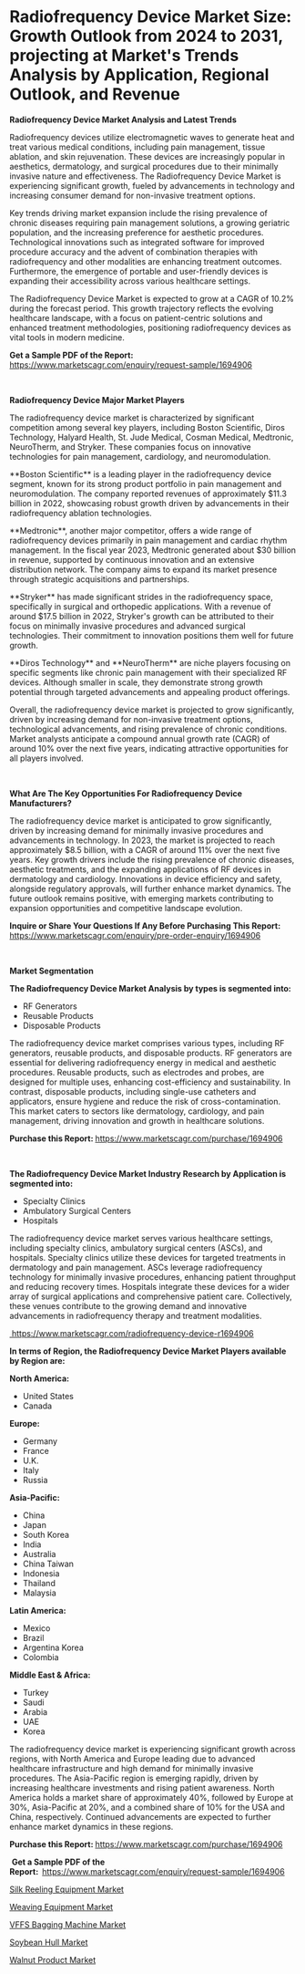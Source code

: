 <p><h1>Radiofrequency Device Market Size: Growth Outlook from 2024 to 2031, projecting at Market's Trends Analysis by Application, Regional Outlook, and Revenue</h1></p><p><strong>Radiofrequency Device Market Analysis and Latest Trends</strong></p>
<p><p>Radiofrequency devices utilize electromagnetic waves to generate heat and treat various medical conditions, including pain management, tissue ablation, and skin rejuvenation. These devices are increasingly popular in aesthetics, dermatology, and surgical procedures due to their minimally invasive nature and effectiveness. The Radiofrequency Device Market is experiencing significant growth, fueled by advancements in technology and increasing consumer demand for non-invasive treatment options.</p><p>Key trends driving market expansion include the rising prevalence of chronic diseases requiring pain management solutions, a growing geriatric population, and the increasing preference for aesthetic procedures. Technological innovations such as integrated software for improved procedure accuracy and the advent of combination therapies with radiofrequency and other modalities are enhancing treatment outcomes. Furthermore, the emergence of portable and user-friendly devices is expanding their accessibility across various healthcare settings.</p><p>The Radiofrequency Device Market is expected to grow at a CAGR of 10.2% during the forecast period. This growth trajectory reflects the evolving healthcare landscape, with a focus on patient-centric solutions and enhanced treatment methodologies, positioning radiofrequency devices as vital tools in modern medicine.</p></p>
<p><strong>Get a Sample PDF of the Report:&nbsp;</strong> <a href="https://www.marketscagr.com/enquiry/request-sample/1694906?utm_campaign=1836&utm_medium=2&utm_source=Github&utm_content=ia&utm_term=17122024&utm_id=radiofrequency-device">https://www.marketscagr.com/enquiry/request-sample/1694906</a></p>
<p>&nbsp;</p>
<p><strong>Radiofrequency Device Major Market Players</strong></p>
<p><p>The radiofrequency device market is characterized by significant competition among several key players, including Boston Scientific, Diros Technology, Halyard Health, St. Jude Medical, Cosman Medical, Medtronic, NeuroTherm, and Stryker. These companies focus on innovative technologies for pain management, cardiology, and neuromodulation.</p><p>**Boston Scientific** is a leading player in the radiofrequency device segment, known for its strong product portfolio in pain management and neuromodulation. The company reported revenues of approximately $11.3 billion in 2022, showcasing robust growth driven by advancements in their radiofrequency ablation technologies.</p><p>**Medtronic**, another major competitor, offers a wide range of radiofrequency devices primarily in pain management and cardiac rhythm management. In the fiscal year 2023, Medtronic generated about $30 billion in revenue, supported by continuous innovation and an extensive distribution network. The company aims to expand its market presence through strategic acquisitions and partnerships.</p><p>**Stryker** has made significant strides in the radiofrequency space, specifically in surgical and orthopedic applications. With a revenue of around $17.5 billion in 2022, Stryker's growth can be attributed to their focus on minimally invasive procedures and advanced surgical technologies. Their commitment to innovation positions them well for future growth.</p><p>**Diros Technology** and **NeuroTherm** are niche players focusing on specific segments like chronic pain management with their specialized RF devices. Although smaller in scale, they demonstrate strong growth potential through targeted advancements and appealing product offerings.</p><p>Overall, the radiofrequency device market is projected to grow significantly, driven by increasing demand for non-invasive treatment options, technological advancements, and rising prevalence of chronic conditions. Market analysts anticipate a compound annual growth rate (CAGR) of around 10% over the next five years, indicating attractive opportunities for all players involved.</p></p>
<p>&nbsp;</p>
<p><strong>What Are The Key Opportunities For Radiofrequency Device Manufacturers?</strong></p>
<p><p>The radiofrequency device market is anticipated to grow significantly, driven by increasing demand for minimally invasive procedures and advancements in technology. In 2023, the market is projected to reach approximately $8.5 billion, with a CAGR of around 11% over the next five years. Key growth drivers include the rising prevalence of chronic diseases, aesthetic treatments, and the expanding applications of RF devices in dermatology and cardiology. Innovations in device efficiency and safety, alongside regulatory approvals, will further enhance market dynamics. The future outlook remains positive, with emerging markets contributing to expansion opportunities and competitive landscape evolution.</p></p>
<p><strong>Inquire or Share Your Questions If Any Before Purchasing This Report:</strong> <a href="https://www.marketscagr.com/enquiry/pre-order-enquiry/1694906?utm_campaign=1836&utm_medium=2&utm_source=Github&utm_content=ia&utm_term=17122024&utm_id=radiofrequency-device">https://www.marketscagr.com/enquiry/pre-order-enquiry/1694906</a></p>
<p>&nbsp;</p>
<p><strong>Market Segmentation</strong></p>
<p><strong>The Radiofrequency Device Market Analysis by types is segmented into:</strong></p>
<p><ul><li>RF Generators</li><li>Reusable Products</li><li>Disposable Products</li></ul></p>
<p><p>The radiofrequency device market comprises various types, including RF generators, reusable products, and disposable products. RF generators are essential for delivering radiofrequency energy in medical and aesthetic procedures. Reusable products, such as electrodes and probes, are designed for multiple uses, enhancing cost-efficiency and sustainability. In contrast, disposable products, including single-use catheters and applicators, ensure hygiene and reduce the risk of cross-contamination. This market caters to sectors like dermatology, cardiology, and pain management, driving innovation and growth in healthcare solutions.</p></p>
<p><strong>Purchase this Report:&nbsp;</strong><a href="https://www.marketscagr.com/purchase/1694906?utm_campaign=1836&utm_medium=2&utm_source=Github&utm_content=ia&utm_term=17122024&utm_id=radiofrequency-device">https://www.marketscagr.com/purchase/1694906</a></p>
<p>&nbsp;</p>
<p><strong>The Radiofrequency Device Market Industry Research by Application is segmented into:</strong></p>
<p><ul><li>Specialty Clinics</li><li>Ambulatory Surgical Centers</li><li>Hospitals</li></ul></p>
<p><p>The radiofrequency device market serves various healthcare settings, including specialty clinics, ambulatory surgical centers (ASCs), and hospitals. Specialty clinics utilize these devices for targeted treatments in dermatology and pain management. ASCs leverage radiofrequency technology for minimally invasive procedures, enhancing patient throughput and reducing recovery times. Hospitals integrate these devices for a wider array of surgical applications and comprehensive patient care. Collectively, these venues contribute to the growing demand and innovative advancements in radiofrequency therapy and treatment modalities.</p></p>
<p><a href="https://www.marketscagr.com/radiofrequency-device-r1694906?utm_campaign=1836&utm_medium=2&utm_source=Github&utm_content=ia&utm_term=17122024&utm_id=radiofrequency-device">&nbsp;https://www.marketscagr.com/radiofrequency-device-r1694906</a></p>
<p><strong>In terms of Region, the Radiofrequency Device Market Players available by Region are:</strong></p>
<p>
    <p> <strong> North America: </strong>
        <ul>
            <li>United States</li>
            <li>Canada</li>
        </ul>
        </p> 
    <p> <strong> Europe: </strong>
        <ul>
            <li>Germany</li>
            <li>France</li>
            <li>U.K.</li>
            <li>Italy</li>
            <li>Russia</li>
        </ul>
        </p> 
    <p> <strong> Asia-Pacific: </strong>
        <ul>
            <li>China</li>
            <li>Japan</li>
            <li>South Korea</li>
            <li>India</li>
            <li>Australia</li>
            <li>China Taiwan</li>
            <li>Indonesia</li>
            <li>Thailand</li>
            <li>Malaysia</li>
        </ul>
        </p> 
    <p> <strong> Latin America: </strong>
        <ul>
            <li>Mexico</li>
            <li>Brazil</li>
            <li>Argentina Korea</li>
            <li>Colombia</li>
        </ul>
        </p> 
    <p> <strong> Middle East & Africa: </strong>
        <ul>
            <li>Turkey</li>
            <li>Saudi</li>
            <li>Arabia</li>
            <li>UAE</li>
            <li>Korea</li>
        </ul>
    </p>
    </p>
<p><p>The radiofrequency device market is experiencing significant growth across regions, with North America and Europe leading due to advanced healthcare infrastructure and high demand for minimally invasive procedures. The Asia-Pacific region is emerging rapidly, driven by increasing healthcare investments and rising patient awareness. North America holds a market share of approximately 40%, followed by Europe at 30%, Asia-Pacific at 20%, and a combined share of 10% for the USA and China, respectively. Continued advancements are expected to further enhance market dynamics in these regions.</p></p>
<p><strong>Purchase this Report: </strong><a href="https://www.marketscagr.com/purchase/1694906?utm_campaign=1836&utm_medium=2&utm_source=Github&utm_content=ia&utm_term=17122024&utm_id=radiofrequency-device">https://www.marketscagr.com/purchase/1694906</a></p>
<p>&nbsp;<strong>Get a Sample PDF of the Report:&nbsp;&nbsp;</strong><a href="https://www.marketscagr.com/enquiry/request-sample/1694906?utm_campaign=1836&utm_medium=2&utm_source=Github&utm_content=ia&utm_term=17122024&utm_id=radiofrequency-device">https://www.marketscagr.com/enquiry/request-sample/1694906</a></p>
<p><strong></strong></p>
<p><p><a href="https://www.linkedin.com/pulse/silk-reeling-equipment-market-size-share-analysis-2024-2031-njyvf?utm_campaign=1836&utm_medium=2&utm_source=Github&utm_content=ia&utm_term=17122024&utm_id=radiofrequency-device">Silk Reeling Equipment Market</a></p><p><a href="https://www.linkedin.com/pulse/essential-overview-weaving-equipment-market-projected-135-nbanf?utm_campaign=1836&utm_medium=2&utm_source=Github&utm_content=ia&utm_term=17122024&utm_id=radiofrequency-device">Weaving Equipment Market</a></p><p><a href="https://www.linkedin.com/pulse/vffs-bagging-machine-market-report-forward-looking-perspective-5xcvf?utm_campaign=1836&utm_medium=2&utm_source=Github&utm_content=ia&utm_term=17122024&utm_id=radiofrequency-device">VFFS Bagging Machine Market</a></p><p><a href="https://www.linkedin.com/pulse/soybean-hull-market-size-current-development-sales-revenue-aygzf?utm_campaign=1836&utm_medium=2&utm_source=Github&utm_content=ia&utm_term=17122024&utm_id=radiofrequency-device">Soybean Hull Market</a></p><p><a href="https://www.linkedin.com/pulse/walnut-product-industry-report-market-share-growth-trends-yqzwf?utm_campaign=1836&utm_medium=2&utm_source=Github&utm_content=ia&utm_term=17122024&utm_id=radiofrequency-device">Walnut Product Market</a></p></p>